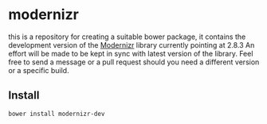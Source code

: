 # modernizr

this is a repository for creating a suitable bower package, it contains the development version of the [Modernizr](http://modernizr.com/) library 
currently pointing at 2.8.3
An effort will be made to be kept in sync with latest version of the library. Feel free to send a message or
a pull request should you need a different version or a specific build.

## Install
`bower install modernizr-dev`
 